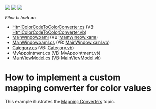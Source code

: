 <!-- default badges list -->
![](https://img.shields.io/endpoint?url=https://codecentral.devexpress.com/api/v1/VersionRange/128656024/22.2.2%2B)
[![](https://img.shields.io/badge/Open_in_DevExpress_Support_Center-FF7200?style=flat-square&logo=DevExpress&logoColor=white)](https://supportcenter.devexpress.com/ticket/details/T587301)
[![](https://img.shields.io/badge/📖_How_to_use_DevExpress_Examples-e9f6fc?style=flat-square)](https://docs.devexpress.com/GeneralInformation/403183)
<!-- default badges end -->
<!-- default file list -->
*Files to look at*:

* [HtmlColorCodeToColorConverter.cs](./CS/ColorMappingExample/HtmlColorCodeToColorConverter.cs) (VB: [HtmlColorCodeToColorConverter.vb](./VB/ColorMappingExample/HtmlColorCodeToColorConverter.vb))
* [MainWindow.xaml](./CS/ColorMappingExample/MainWindow.xaml) (VB: [MainWindow.xaml](./VB/ColorMappingExample/MainWindow.xaml))
* [MainWindow.xaml.cs](./CS/ColorMappingExample/MainWindow.xaml.cs) (VB: [MainWindow.xaml.vb](./VB/ColorMappingExample/MainWindow.xaml.vb))
* [Category.cs](./CS/ColorMappingExample/Model/Category.cs) (VB: [Category.vb](./VB/ColorMappingExample/Model/Category.vb))
* [MyAppointment.cs](./CS/ColorMappingExample/Model/MyAppointment.cs) (VB: [MyAppointment.vb](./VB/ColorMappingExample/Model/MyAppointment.vb))
* [MainViewModel.cs](./CS/ColorMappingExample/ViewModels/MainViewModel.cs) (VB: [MainViewModel.vb](./VB/ColorMappingExample/ViewModels/MainViewModel.vb))
<!-- default file list end -->
# How to implement a custom mapping converter for color values


This example illustrates the <a href="http://help.devexpress.com/#WPF/CustomDocument119833">Mapping Converters</a> topic.

<br/>



